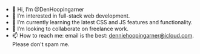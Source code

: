 - 👋 Hi, I’m @DenHoopingarner
- 👀 I’m interested in full-stack web development.
- 🌱 I’m currently learning the latest CSS and JS features and functionality.
- 💞️ I’m looking to collaborate on freelance work.
- 📫 How to reach me: email is the best: denniehoopingarner@icloud.com.  Please don't spam me.

<!---
DenHoopingarner/DenHoopingarner is a ✨ special ✨ repository because its `README.md` (this file) appears on your GitHub profile.
You can click the Preview link to take a look at your changes.
--->
